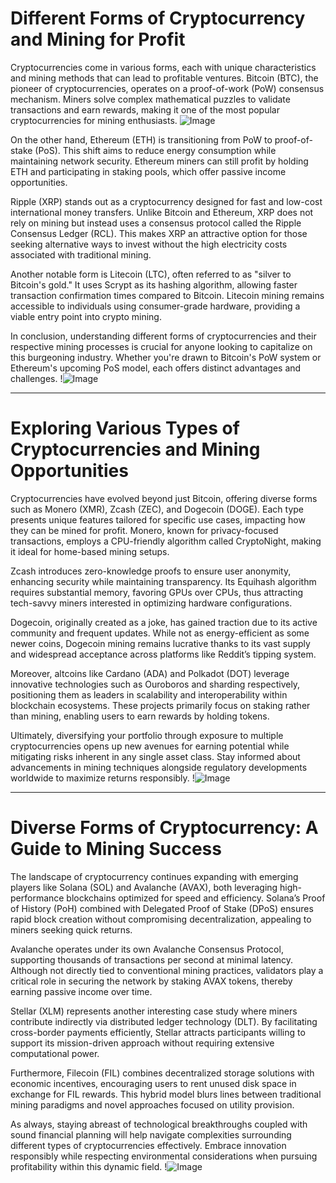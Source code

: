 # Different Forms of Cryptocurrency and Mining for Profit

Cryptocurrencies come in various forms, each with unique characteristics and mining methods that can lead to profitable ventures. Bitcoin (BTC), the pioneer of cryptocurrencies, operates on a proof-of-work (PoW) consensus mechanism. Miners solve complex mathematical puzzles to validate transactions and earn rewards, making it one of the most popular cryptocurrencies for mining enthusiasts. ![Image](https://github.com/user-attachments/assets/057c907c-805e-4310-a052-f5031067f3de)

On the other hand, Ethereum (ETH) is transitioning from PoW to proof-of-stake (PoS). This shift aims to reduce energy consumption while maintaining network security. Ethereum miners can still profit by holding ETH and participating in staking pools, which offer passive income opportunities.

Ripple (XRP) stands out as a cryptocurrency designed for fast and low-cost international money transfers. Unlike Bitcoin and Ethereum, XRP does not rely on mining but instead uses a consensus protocol called the Ripple Consensus Ledger (RCL). This makes XRP an attractive option for those seeking alternative ways to invest without the high electricity costs associated with traditional mining.

Another notable form is Litecoin (LTC), often referred to as "silver to Bitcoin's gold." It uses Scrypt as its hashing algorithm, allowing faster transaction confirmation times compared to Bitcoin. Litecoin mining remains accessible to individuals using consumer-grade hardware, providing a viable entry point into crypto mining.

In conclusion, understanding different forms of cryptocurrencies and their respective mining processes is crucial for anyone looking to capitalize on this burgeoning industry. Whether you're drawn to Bitcoin's PoW system or Ethereum's upcoming PoS model, each offers distinct advantages and challenges. !![Image](https://github.com/user-attachments/assets/057c907c-805e-4310-a052-f5031067f3de)

---

# Exploring Various Types of Cryptocurrencies and Mining Opportunities

Cryptocurrencies have evolved beyond just Bitcoin, offering diverse forms such as Monero (XMR), Zcash (ZEC), and Dogecoin (DOGE). Each type presents unique features tailored for specific use cases, impacting how they can be mined for profit. Monero, known for privacy-focused transactions, employs a CPU-friendly algorithm called CryptoNight, making it ideal for home-based mining setups. 

Zcash introduces zero-knowledge proofs to ensure user anonymity, enhancing security while maintaining transparency. Its Equihash algorithm requires substantial memory, favoring GPUs over CPUs, thus attracting tech-savvy miners interested in optimizing hardware configurations.

Dogecoin, originally created as a joke, has gained traction due to its active community and frequent updates. While not as energy-efficient as some newer coins, Dogecoin mining remains lucrative thanks to its vast supply and widespread acceptance across platforms like Reddit’s tipping system.

Moreover, altcoins like Cardano (ADA) and Polkadot (DOT) leverage innovative technologies such as Ouroboros and sharding respectively, positioning them as leaders in scalability and interoperability within blockchain ecosystems. These projects primarily focus on staking rather than mining, enabling users to earn rewards by holding tokens.

Ultimately, diversifying your portfolio through exposure to multiple cryptocurrencies opens up new avenues for earning potential while mitigating risks inherent in any single asset class. Stay informed about advancements in mining techniques alongside regulatory developments worldwide to maximize returns responsibly. !![Image](https://github.com/user-attachments/assets/057c907c-805e-4310-a052-f5031067f3de)

---

# Diverse Forms of Cryptocurrency: A Guide to Mining Success

The landscape of cryptocurrency continues expanding with emerging players like Solana (SOL) and Avalanche (AVAX), both leveraging high-performance blockchains optimized for speed and efficiency. Solana’s Proof of History (PoH) combined with Delegated Proof of Stake (DPoS) ensures rapid block creation without compromising decentralization, appealing to miners seeking quick returns.

Avalanche operates under its own Avalanche Consensus Protocol, supporting thousands of transactions per second at minimal latency. Although not directly tied to conventional mining practices, validators play a critical role in securing the network by staking AVAX tokens, thereby earning passive income over time.

Stellar (XLM) represents another interesting case study where miners contribute indirectly via distributed ledger technology (DLT). By facilitating cross-border payments efficiently, Stellar attracts participants willing to support its mission-driven approach without requiring extensive computational power.

Furthermore, Filecoin (FIL) combines decentralized storage solutions with economic incentives, encouraging users to rent unused disk space in exchange for FIL rewards. This hybrid model blurs lines between traditional mining paradigms and novel approaches focused on utility provision.

As always, staying abreast of technological breakthroughs coupled with sound financial planning will help navigate complexities surrounding different types of cryptocurrencies effectively. Embrace innovation responsibly while respecting environmental considerations when pursuing profitability within this dynamic field. !![Image](https://github.com/user-attachments/assets/057c907c-805e-4310-a052-f5031067f3de)